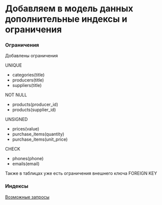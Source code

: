 # Добавляем в модель данных дополнительные индексы и ограничения

### Ограничения

Добавлены ограничения

UNIQUE
- categories(title)
- producers(title)
- suppliers(title)

NOT NULL
- products(producer_id)
- products(supplier_id)

UNSIGNED
- prices(value)
- purchase_items(quantity)
- purchase_items(unit_price)

CHECK
- phones(phone)
- emails(email)

Также в таблицах уже есть ограничения внешнего ключа
FOREIGN KEY

### Индексы

[Возможные запросы]()